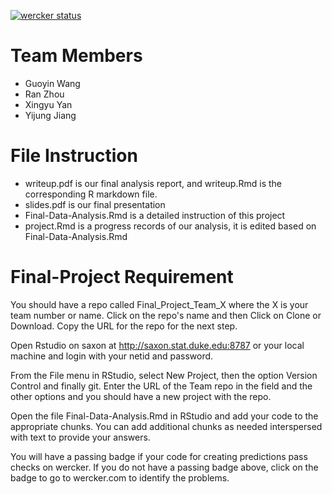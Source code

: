 [![wercker status](https://app.wercker.com/status/e5f6325b0d4e3519a9b3ad71cfa37d08/s/master "wercker status")](https://app.wercker.com/project/byKey/e5f6325b0d4e3519a9b3ad71cfa37d08)

# Team Members
- Guoyin Wang
- Ran Zhou
- Xingyu Yan
- Yijung Jiang

# File Instruction
- writeup.pdf is our final analysis report, and writeup.Rmd is the corresponding R markdown file.
- slides.pdf is our final presentation 
- Final-Data-Analysis.Rmd is a detailed instruction of this project
- project.Rmd is a progress records of our analysis, it is edited based on Final-Data-Analysis.Rmd

# Final-Project Requirement

You should have a repo called Final_Project_Team_X where the X is your team number or name. Click on the repo's name and then Click on Clone or Download. Copy the URL for the repo for the next step.

Open Rstudio on saxon at http://saxon.stat.duke.edu:8787 or your local machine and login with your netid and password.

From the File menu in RStudio, select New Project, then the option Version Control and finally git. Enter the URL of the Team repo in the field and the other options and you should have a new project with the repo.

Open the file Final-Data-Analysis.Rmd in RStudio and add your code to the appropriate chunks. You can add additional chunks as needed interspersed with text to provide your answers.

You will have a passing badge if your code for creating predictions pass checks on wercker. If you do not have a passing badge above, click on the badge to go to wercker.com to identify the problems.
